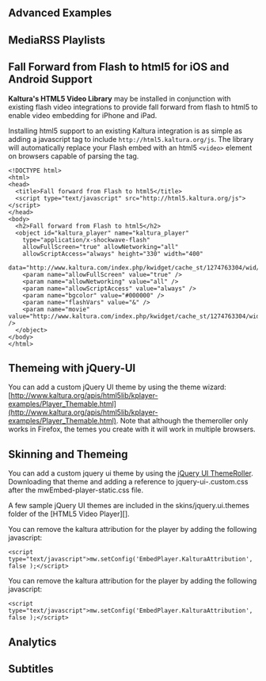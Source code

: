 ## Advanced Examples

## MediaRSS Playlists

## Fall Forward from Flash to html5 for iOS and Android Support

__Kaltura's HTML5 Video Library__ may be installed in conjunction with existing flash video integrations to provide fall forward from flash to html5 to enable video embedding for iPhone and iPad.

Installing html5 support to an existing Kaltura integration is as simple as adding a javascript tag to include `http://html5.kaltura.org/js`.  The library will automatically replace your Flash embed with an html5 `<video>` element on browsers capable of parsing the tag.

    <!DOCTYPE html>
    <html>
    <head>
      <title>Fall forward from Flash to html5</title>
      <script type="text/javascript" src="http://html5.kaltura.org/js"></script>
    </head>
    <body>
      <h2>Fall forward from Flash to html5</h2>
      <object id="kaltura_player" name="kaltura_player"
        type="application/x-shockwave-flash"
        allowFullScreen="true" allowNetworking="all"
        allowScriptAccess="always" height="330" width="400"
        data="http://www.kaltura.com/index.php/kwidget/cache_st/1274763304/wid/_243342/uiconf_id/48501/entry_id/0_swup5zao">
        <param name="allowFullScreen" value="true" />
        <param name="allowNetworking" value="all" />
        <param name="allowScriptAccess" value="always" />
        <param name="bgcolor" value="#000000" />
        <param name="flashVars" value="&" />
        <param name="movie" value="http://www.kaltura.com/index.php/kwidget/cache_st/1274763304/wid/_243342/uiconf_id/48501/entry_id/0_swup5zao" />
      </object>
    </body>
    </html>

## Themeing with jQuery-UI

You can add a custom jQuery UI theme by using the theme wizard: [http://www.kaltura.org/apis/html5lib/kplayer-examples/Player_Themable.html](http://www.kaltura.org/apis/html5lib/kplayer-examples/Player_Themable.html). Note that although the themeroller only works in Firefox, the temes you create with it will work in multiple browsers.


## Skinning and Themeing

[jQuery UI ThemeRoller]: http://jqueryui.com/themeroller/

You can add a custom jquery ui theme by using the [jQuery UI ThemeRoller][].  Downloading that theme and adding a reference to jquery-ui-.custom.css after the mwEmbed-player-static.css file.

A few sample jQuery UI themes are included in the skins/jquery.ui.themes folder of the [HTML5 Video Player][].

You can remove the kaltura attribution for the player by adding the following javascript:

    <script type="text/javascript">mw.setConfig('EmbedPlayer.KalturaAttribution', false );</script>

You can remove the kaltura attribution for the player by adding the following javascript: 

    <script type="text/javascript">mw.setConfig('EmbedPlayer.KalturaAttribution', false );</script>

## Analytics

## Subtitles


